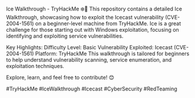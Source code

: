 Ice Walkthrough - TryHackMe ❄️🎯
This repository contains a detailed Ice Walkthrough, showcasing how to exploit the Icecast vulnerability (CVE-2004-1561) on a beginner-level machine from TryHackMe. Ice is a great challenge for those starting out with Windows exploitation, focusing on identifying and exploiting service vulnerabilities.

Key Highlights:
Difficulty Level: Basic
Vulnerability Exploited: Icecast (CVE-2004-1561)
Platform: TryHackMe
This walkthrough is tailored for beginners to help understand vulnerability scanning, service enumeration, and exploitation techniques.

Explore, learn, and feel free to contribute! 😊

#TryHackMe #IceWalkthrough #Icecast #CyberSecurity #RedTeaming
